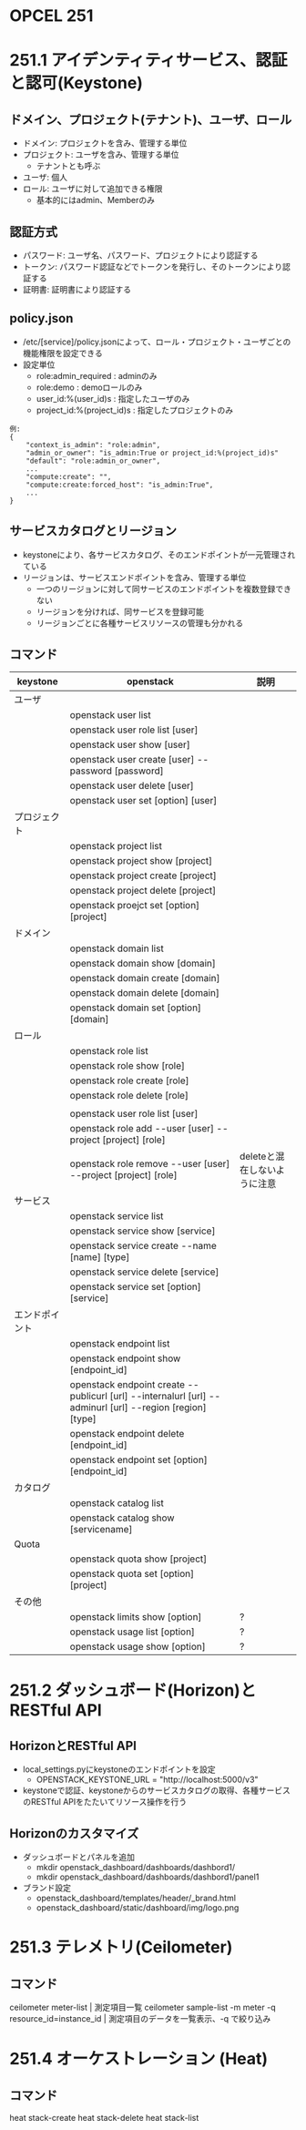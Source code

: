# OPCEL 251

# 251.1 アイデンティティサービス、認証と認可(Keystone)

## ドメイン、プロジェクト(テナント)、ユーザ、ロール
* ドメイン: プロジェクトを含み、管理する単位
* プロジェクト: ユーザを含み、管理する単位
    * テナントとも呼ぶ
* ユーザ: 個人
* ロール: ユーザに対して追加できる権限
    * 基本的にはadmin、Memberのみ

## 認証方式
* パスワード: ユーザ名、パスワード、プロジェクトにより認証する
* トークン: パスワード認証などでトークンを発行し、そのトークンにより認証する
* 証明書: 証明書により認証する

## policy.json
* /etc/[service]/policy.jsonによって、ロール・プロジェクト・ユーザごとの機能権限を設定できる
* 設定単位
    * role:admin_required       : adminのみ
    * role:demo                 : demoロールのみ
    * user_id:%(user_id)s       : 指定したユーザのみ
    * project_id:%(project_id)s : 指定したプロジェクトのみ

```
例:
{
    "context_is_admin": "role:admin",
    "admin_or_owner": "is_admin:True or project_id:%(project_id)s"
    "default": "role:admin_or_owner",
    ...
    "compute:create": "",
    "compute:create:forced_host": "is_admin:True",
    ...
}
```

## サービスカタログとリージョン
* keystoneにより、各サービスカタログ、そのエンドポイントが一元管理されている
* リージョンは、サービスエンドポイントを含み、管理する単位
    * 一つのリージョンに対して同サービスのエンドポイントを複数登録できない
    * リージョンを分ければ、同サービスを登録可能
    * リージョンごとに各種サービスリソースの管理も分かれる

## コマンド
| keystone | openstack | 説明 |
| --- | --- | --- |
|ユーザ |                                                                    | |
|  | openstack user list                                                | |
|  | openstack user role list [user]                                    | |
|  | openstack user show [user]                                         | |
|  | openstack user create [user] --password [password]                 | |
|  | openstack user delete [user]                                       | |
|  | openstack user set [option] [user]                                 | |
|プロジェクト  |                                                                    | |
|  | openstack project list                                             | |
|  | openstack project show [project]                                   | |
|  | openstack project create [project]                                 | |
|  | openstack project delete [project]                                 | |
|  | openstack proejct set [option] [project]                           | |
|ドメイン  |                                                                    | |
|  | openstack domain list                                              | |
|  | openstack domain show [domain]                                     | |
|  | openstack domain create [domain]                                   | |
|  | openstack domain delete [domain]                                   | |
|  | openstack domain set [option] [domain]                             | |
|ロール |                                                                    | |
|  | openstack role list                                                | |
|  | openstack role show [role]                                         | |
|  | openstack role create [role]                                       | |
|  | openstack role delete [role]                                       | |
|  |                                                                    | |
|  | openstack user role list [user]                                    | |
|  | openstack role add --user [user] --project [project] [role]        | |
|  | openstack role remove --user [user] --project [project] [role]     | deleteと混在しないように注意 |
| サービス |                                                                    | |
|  | openstack service list                                             | |
|  | openstack service show [service]                                   | |
|  | openstack service create --name [name] [type]                      | |
|  | openstack service delete [service]                                 | |
|  | openstack service set [option] [service]                           | |
| エンドポイント |                                                                    | |
|  | openstack endpoint list                                            | |
|  | openstack endpoint show [endpoint_id]                              | |
|  | openstack endpoint create --publicurl [url] --internalurl [url] --adminurl [url] --region [region] [type] | |
|  | openstack endpoint delete [endpoint_id]                            | |
|  | openstack endpoint set [option] [endpoint_id]                      | |
| カタログ |                                                                    | |
|  | openstack catalog list                                             | |
|  | openstack catalog show [servicename]                               | |
| Quota |                                                                    | |
|  | openstack quota show [project]                                     | |
|  | openstack quota set [option] [project]                             | |
| その他 |                                                                    | |
|  | openstack limits show [option]                                     | ? |
|  | openstack usage list [option]                                      | ? |
|  | openstack usage show [option]                                      | ? |



# 251.2 ダッシュボード(Horizon)とRESTful API
## HorizonとRESTful API
* local_settings.pyにkeystoneのエンドポイントを設定
    * OPENSTACK_KEYSTONE_URL = "http://localhost:5000/v3"
* keystoneで認証、keystoneからのサービスカタログの取得、各種サービスのRESTful APIをたたいてリソース操作を行う

## Horizonのカスタマイズ
* ダッシュボードとパネルを追加
    * mkdir openstack_dashboard/dashboards/dashbord1/
    * mkdir openstack_dashboard/dashboards/dashbord1/panel1
* ブランド設定
    * openstack_dashboard/templates/header/_brand.html
    * openstack_dashboard/static/dashboard/img/logo.png

# 251.3 テレメトリ(Ceilometer)
## コマンド
ceilometer meter-list    | 測定項目一覧
ceilometer sample-list -m meter -q resource_id=instance_id  | 測定項目のデータを一覧表示、-q で絞り込み



# 251.4 オーケストレーション (Heat)

## コマンド
heat stack-create
heat stack-delete
heat stack-list
